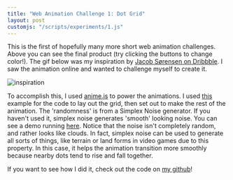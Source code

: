```yaml
---
title: "Web Animation Challenge 1: Dot Grid"
layout: post
customjs: "/scripts/experiments/1.js"
---
```


<div class="experiment1"></div>


This is the first of hopefully many more short web animation challenges. Above you can see the final product (try clicking the buttons to change color!). The gif below was my inspiration by [Jacob Sørensen on Dribbble](https://dribbble.com/shots/3217458-Dot-attack). I saw the animation online and wanted to challenge myself to create it.

![inspiration](https://cdn.dribbble.com/users/407405/screenshots/3217458/circles.gif)

To accomplish this, I used [anime.js](https://animejs.com/) to power the animations. I used [this](https://codepen.io/juliangarnier/pen/MZXQNV?editors=0110) example for the code to lay out the grid, then set out to make the rest of the animation. The 'randomness' is from a Simplex Noise generator. If you haven't used it, simplex noise generates 'smooth' looking noise.  You can see a demo running [here]( https://codepen.io/jwagner/pen/BNmpdm/?editors=001). Notice that the noise isn't completely random, and rather looks like clouds. In fact, simplex noise can be used to generate all sorts of things, like terrain or land forms in video games due to this property. In this case, it helps the animation transition more smoothly because nearby dots tend to rise and fall together. 

If you want to see how I did it, check out the code on [my github](https://github.com/Talor-A/taloranderson.com/blob/master/_scripts/experiments/1.js)! 